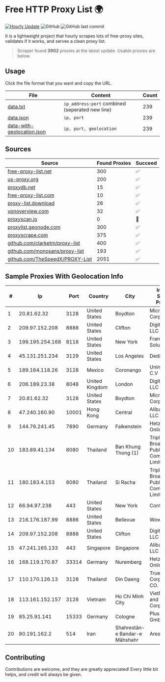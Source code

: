 
# Free HTTP Proxy List 🌍

[![Hourly Update](https://github.com/mertguvencli/http-proxy-list/actions/workflows/main.yml/badge.svg?branch=main)](https://github.com/mertguvencli/http-proxy-list/actions/workflows/main.yml)
![GitHub](https://img.shields.io/github/license/mertguvencli/http-proxy-list)
![GitHub last commit](https://img.shields.io/github/last-commit/mertguvencli/http-proxy-list)

It is a lightweight project that hourly scrapes lots of free-proxy sites, validates if it works, and serves a clean proxy list.


> Scraper found **3902** proxies at the latest update. Usable proxies are below.

## Usage

Click the file format that you want and copy the URL.


|File|Content|Count|
|----|-------|-----|
|[data.txt](https://raw.githubusercontent.com/mertguvencli/http-proxy-list/main/proxy-list/data.txt)|`ip_address:port` combined (seperated new line)|239|
|[data.json](https://raw.githubusercontent.com/mertguvencli/http-proxy-list/main/proxy-list/data.json)|`ip, port`|239|
|[data-with-geolocation.json](https://raw.githubusercontent.com/mertguvencli/http-proxy-list/main/proxy-list/data-with-geolocation.json)|`ip, port, geolocation`|239|

## Sources

|Source|Found Proxies|Succeed|
|------|-------------|-------|
|[free-proxy-list.net](https://free-proxy-list.net)|300|✅|
|[us-proxy.org](https://www.us-proxy.org)|200|✅|
|[proxydb.net](http://proxydb.net)|15|✅|
|[free-proxy-list.com](https://free-proxy-list.com/?page=&port=&type%5B%5D=http&type%5B%5D=https&up_time=0&search=Search)|10|✅|
|[proxy-list.download](https://www.proxy-list.download/HTTP)|26|✅|
|[vpnoverview.com](https://vpnoverview.com/privacy/anonymous-browsing/free-proxy-servers)|32|✅|
|[proxyscan.io](https://www.proxyscan.io)|0|🚫|
|[proxylist.geonode.com](https://proxylist.geonode.com/api/proxy-list?limit=300&page=1&sort_by=lastChecked&sort_type=desc&protocols=http,https)|300|✅|
|[proxyscrape.com](https://api.proxyscrape.com/v2/?request=displayproxies&protocol=http&timeout=10000&country=all&ssl=all&anonymity=all)|375|✅|
|[github.com/clarketm/proxy-list](https://raw.githubusercontent.com/clarketm/proxy-list/master/proxy-list-raw.txt)|400|✅|
|[github.com/monosans/proxy-list](https://raw.githubusercontent.com/monosans/proxy-list/main/proxies/http.txt)|193|✅|
|[github.com/TheSpeedX/PROXY-List](https://raw.githubusercontent.com/TheSpeedX/PROXY-List/master/http.txt)|2051|✅|


## Sample Proxies With Geolocation Info

|#|Ip|Port|Country|City|Internet Service Provider|
|-|--|----|-------|----|-------------------------|
|1|20.81.62.32|3128|United States|Boydton|Microsoft Corporation|
|2|209.97.152.208|8888|United States|Clifton|DigitalOcean, LLC|
|3|199.195.254.168|8118|United States|New York|FranTech Solutions|
|4|45.131.251.234|3129|United States|Los Angeles|DediPath|
|5|189.164.118.26|3128|Mexico|Coronango|Uninet S.A. de C.V|
|6|206.189.23.38|8048|United Kingdom|London|DigitalOcean, LLC|
|7|20.81.62.32|3128|United States|Boydton|Microsoft Corporation|
|8|47.240.160.90|10001|Hong Kong|Central|Alibaba.com LLC|
|9|144.76.241.45|7890|Germany|Falkenstein|Hetzner Online GmbH|
|10|183.89.41.134|8080|Thailand|Ban Khung Thong (1)|Triple T Broadband Public Company Limited|
|11|180.183.4.153|8080|Thailand|Si Racha|Triple T Broadband Public Company Limited|
|12|66.94.97.238|443|United States|New York|Contabo Inc.|
|13|216.176.187.99|8886|United States|Bellevue|Wowrack.com|
|14|209.97.152.208|8888|United States|Clifton|DigitalOcean, LLC|
|15|47.241.165.133|443|Singapore|Singapore|Alibaba.com LLC|
|16|168.119.170.87|33314|Germany|Nuremberg|Hetzner Online GmbH|
|17|110.170.126.13|3128|Thailand|Din Daeng|True Internet Corporation CO. Ltd.|
|18|113.161.152.157|3128|Vietnam|Ho Chi Minh City|VietNam Post and Telecom Corporation|
|19|85.25.91.141|15333|Germany|Cologne|PlusServer GmbH|
|20|80.191.162.2|514|Iran|Shahrestān-e Bandar-e Māhshahr|Area|



## Contributing

Contributions are welcome, and they are greatly appreciated! Every
little bit helps, and credit will always be given.

